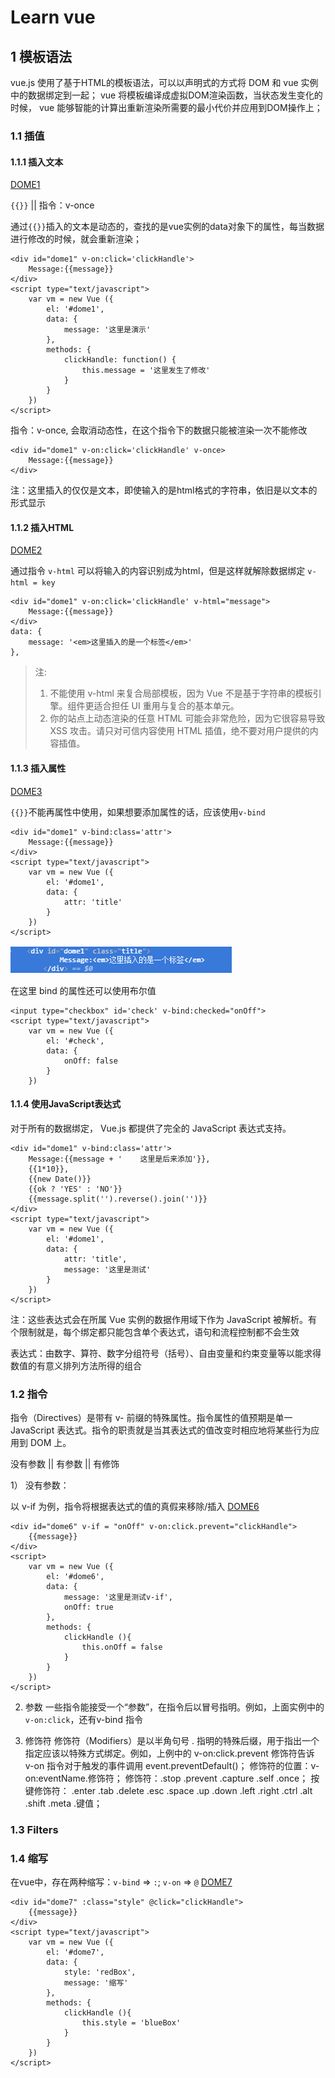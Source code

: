 # Learn vue
## 1 模板语法

vue.js 使用了基于HTML的模板语法，可以以声明式的方式将 DOM 和 vue 实例中的数据绑定到一起；
vue 将模板编译成虚拟DOM渲染函数，当状态发生变化的时候， vue 能够智能的计算出重新渲染所需要的最小代价并应用到DOM操作上；

### 1.1 插值

#### 1.1.1 插入文本
[DOME1](dome1.html)

`{{}}` || 指令：v-once

通过`{{}}`插入的文本是动态的，查找的是vue实例的data对象下的属性，每当数据进行修改的时候，就会重新渲染；
```
<div id="dome1" v-on:click='clickHandle'>
    Message:{{message}}
</div>
<script type="text/javascript">
    var vm = new Vue ({
        el: '#dome1',
        data: {
            message: '这里是演示'
        },
        methods: {
            clickHandle: function() {
                this.message = '这里发生了修改'
            }
        }
    })
</script>
```
指令：v-once, 会取消动态性，在这个指令下的数据只能被渲染一次不能修改
```
<div id="dome1" v-on:click='clickHandle' v-once>
    Message:{{message}}
</div>
```

注：这里插入的仅仅是文本，即使输入的是html格式的字符串，依旧是以文本的形式显示

#### 1.1.2 插入HTML
[DOME2](dome2.html)

通过指令 `v-html` 可以将输入的内容识别成为html，但是这样就解除数据绑定
`v-html = key`
```
<div id="dome1" v-on:click='clickHandle' v-html="message">
    Message:{{message}}
</div>
data: {
    message: '<em>这里插入的是一个标签</em>'
},
```

>注:
> 1. 不能使用 v-html 来复合局部模板，因为 Vue 不是基于字符串的模板引擎。组件更适合担任 UI 重用与复合的基本单元。
> 2. 你的站点上动态渲染的任意 HTML 可能会非常危险，因为它很容易导致 XSS 攻击。请只对可信内容使用 HTML 插值，绝不要对用户提供的内容插值。

#### 1.1.3 插入属性
[DOME3](dome3.html)

`{{}}`不能再属性中使用，如果想要添加属性的话，应该使用`v-bind`
```
<div id="dome1" v-bind:class='attr'>
    Message:{{message}}
</div>
<script type="text/javascript">
    var vm = new Vue ({
        el: '#dome1',
        data: {
            attr: 'title'
        }
    })
</script>
```
![bind](bind.png)

在这里 bind 的属性还可以使用布尔值
```
<input type="checkbox" id='check' v-bind:checked="onOff">
<script type="text/javascript">
    var vm = new Vue ({
        el: '#check',
        data: {
            onOff: false
        }
    })
```

#### 1.1.4 使用JavaScript表达式

对于所有的数据绑定， Vue.js 都提供了完全的 JavaScript 表达式支持。

```
<div id="dome1" v-bind:class='attr'>
    Message:{{message + '    这里是后来添加'}},
    {{1*10}},
    {{new Date()}}
    {{ok ? 'YES' : 'NO'}}
    {{message.split('').reverse().join('')}}
</div>
<script type="text/javascript">
    var vm = new Vue ({
        el: '#dome1',
        data: {
            attr: 'title',
            message: '这里是测试'
        }
    })
</script>
```

注：这些表达式会在所属 Vue 实例的数据作用域下作为 JavaScript 被解析。有个限制就是，每个绑定都只能包含单个表达式，语句和流程控制都不会生效

表达式：由数字、算符、数字分组符号（括号）、自由变量和约束变量等以能求得数值的有意义排列方法所得的组合

### 1.2 指令

指令（Directives）是带有 v- 前缀的特殊属性。指令属性的值预期是单一 JavaScript 表达式。指令的职责就是当其表达式的值改变时相应地将某些行为应用到 DOM 上。

没有参数 || 有参数 || 有修饰

1） 没有参数：

以 v-if 为例，指令将根据表达式的值的真假来移除/插入
[DOME6](dome6.html)

```
<div id="dome6" v-if = "onOff" v-on:click.prevent="clickHandle">
    {{message}}
</div>
<script>
    var vm = new Vue ({
        el: '#dome6',
        data: {
            message: '这里是测试v-if',
            onOff: true
        },
        methods: {
            clickHandle (){
                this.onOff = false
            }
        }
    })
</script>
```

2) 参数
一些指令能接受一个“参数”，在指令后以冒号指明。例如，上面实例中的`v-on:click`，还有v-bind 指令

3) 修饰符
修饰符（Modifiers）是以半角句号 . 指明的特殊后缀，用于指出一个指定应该以特殊方式绑定。例如，上例中的 v-on:click.prevent 修饰符告诉 v-on 指令对于触发的事件调用 event.preventDefault()；
修饰符的位置：v-on:eventName.修饰符；
修饰符：.stop .prevent .capture .self .once；
按键修饰符： .enter .tab .delete .esc .space .up .down .left .right .ctrl .alt .shift .meta .键值；

### 1.3 Filters

### 1.4 缩写

在vue中，存在两种缩写：`v-bind` => `:`; `v-on` => `@`
[DOME7](dome7.html)
```
<div id="dome7" :class="style" @click="clickHandle">
    {{message}}
</div>
<script type="text/javascript">
    var vm = new Vue ({
        el: '#dome7',
        data: {
            style: 'redBox',
            message: '缩写'
        },
        methods: {
            clickHandle (){
                this.style = 'blueBox'
            }
        }
    })
</script>
```
